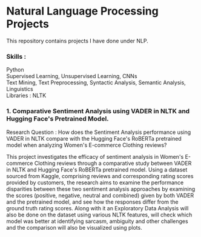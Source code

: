 # Natural Language Processing Projects
This repository contains projects I have done under NLP.

### Skills : 
Python<br>
Supervised Learning, Unsupervised Learning, CNNs <br>
Text Mining, Text Preprocessing, Syntactic Analysis, Semantic Analysis, Linguistics <br>
Libraries : NLTK

### 1. Comparative Sentiment Analysis using VADER in NLTK and Hugging Face's Pretrained Model.
Research Question : How does the Sentiment Analysis performance using VADER in NLTK compare with 
the Hugging Face's RoBERTa pretrained model when analyzing Women's E-commerce Clothing reviews?

This project investigates the efficacy of sentiment analysis in Women's E-commerce Clothing reviews 
through a comparative study between VADER in NLTK and Hugging Face's RoBERTa pretrained model. 
Using a dataset sourced from Kaggle, comprising reviews and corresponding rating scores provided 
by customers, the research aims to examine the performance disparities between these two sentiment 
analysis approaches by examining the scores (positive, negative, neutral and combined) given by both 
VADER and the pretrained model, and see how the responses differ from the ground truth rating scores. 
Along with it an Exploratory Data Analysis will also be done on the dataset using various NLTK features, 
will check which model was better at identifying sarcasm, ambiguity and other challenges and the comparison 
will also be visualized using plots.


